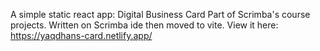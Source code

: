 A simple static react app: Digital Business Card Part of Scrimba's course projects. Written on Scrimba ide then moved to vite.
View it here: https://yaqdhans-card.netlify.app/
